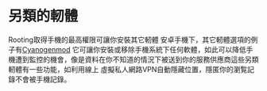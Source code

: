 [Title]: # (另類軔軟)
[Order]: # (10)

# 另類的軔體

Rooting取得手機的最高權限可讓你安裝其它軔體 
安卓手機下，其它軔體選項的例子有[Cyanogenmod](http://cyanogenmod.com/) 它可讓你安裝或移除手機系統下任何軟體，如此可以降低手機遭到監控的機會，像是資料在你不知道的情況下被送到你的服務供應商這些另類軔體有一些功能，如利用線上 虛擬私人網路VPN自動隱藏位置，隱匿你的瀏覧記錄不會被手機記錄。